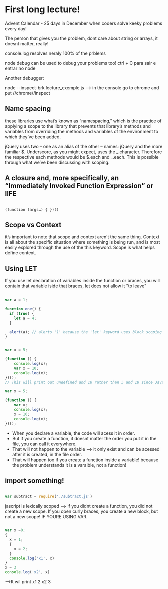 # First long lecture!
Advent Calendar - 25 days in December when coders solve keeky problems every day!

The person that gives you the problem, dont care about string or arrays, it doesnt matter, really!

console.log resolves neraly 100% of the prblems

node debug can be used to debug your problems too!
ctrl + C para sair e entrar no node

Another debugger:

node --inspect-brk lecture_exemple.js --> in the console
go to chrome and put //chrome//inspect

## Name spacing

these libraries use what’s known as “namespacing,” which is the practice of applying a scope to the library that prevents that library’s methods and variables from overriding the methods and variables of the environment to which they’ve been added.

jQuery uses two – one as an alias of the other – names: jQuery and the more familiar $. Underscore, as you might expect, uses the _ character. Therefore the respective each methods would be $.each and _.each. This is possible through what we’ve been discussing with scoping.

## A closure and, more specifically, an “Immediately Invoked Function Expression” or IIFE

```javasxript

(function (args…) { })()

```

## Scope vs Context

it’s important to note that scope and context aren’t the same thing. Context is all about the specific situation where something is being run, and is most easily explored through the use of the this keyword. Scope is what helps define context.

## Using LET

If you use let declaration of variables inside the function or braces, you will contain that variable iside that braces, let does not allow it "to leave"

```javascript

var a = 1;

function one() {
  if (true) {
    let a = 4;
  }

  alert(a); // alerts '1' because the 'let' keyword uses block scoping
}

```

```javascript

var x = 5;

(function () {
    console.log(x);
    var x = 10;
    console.log(x);
})();
// This will print out undefined and 10 rather than 5 and 10 since JavaScript always moves variable declarations (not initializations) to the top of the scope, making the code equivalent to:

var x = 5;

(function () {
    var x;
    console.log(x);
    x = 10;
    console.log(x);
})();


````

- When you declare a variable, the code will acess it in order.
- But if you create a function, it doesnt matter the order you put it in the file, you can call it everywhere.
- That will not happen to the variable --> it only exist and can be acessed after it is created, in the file order.
- That will happen too if you create a function inside a variable! because the problem understands it is a varaible, not a function!

## import something!

```javascript

var subtract = require('./subtract.js')

```

jascript is lexically scoped --> if you didnt create a function, you did not create a new scope. If you open curly braces, you create a new block, but not a new scope! IF YOURE USING VAR.

```javascript

var x =0;
{
  x = 1;
  {
    x = 2;
  }
  console.log('x1', x)
}
x = 3
console.log('x2', x)
````

-->It wil print x1 2
x2 3